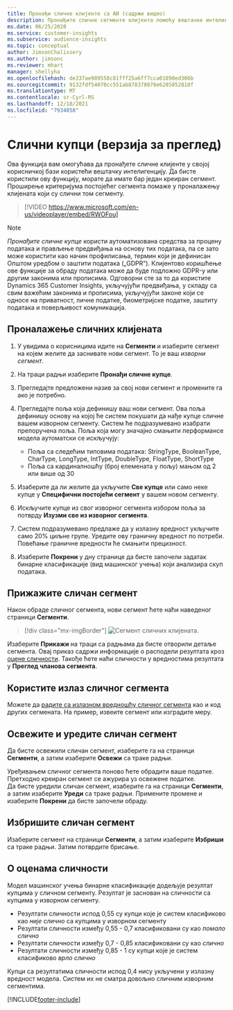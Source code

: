 ```yaml
---
title: Пронађи сличне клијенте са АИ (садржи видео)
description: Пронађите сличне сегменте клијента помоћу вештачке интелигенције.
ms.date: 06/25/2020
ms.service: customer-insights
ms.subservice: audience-insights
ms.topic: conceptual
author: JimsonChalissery
ms.author: jimsonc
ms.reviewer: mhart
manager: shellyha
ms.openlocfilehash: de337ae989558c81fff25a6ff7cca01890ed306b
ms.sourcegitcommit: 9132fdf54070cc551ab878378078e6285852818f
ms.translationtype: MT
ms.contentlocale: sr-Cyrl-RS
ms.lasthandoff: 12/18/2021
ms.locfileid: "7934858"
---
```

# <a name="similar-customers-preview"></a>Слични купци (верзија за преглед)

Ова функција вам омогућава да пронађете сличне клијенте у својој корисничкој бази користећи вештачку интелигенцију. Да бисте користили ову функцију, морате да имате бар један креиран сегмент. Проширење критеријума постојећег сегмента помаже у проналажењу клијената који су слични том сегменту.

> [!VIDEO https://www.microsoft.com/en-us/videoplayer/embed/RWOFou]

> [!NOTE]
> *Пронађите сличне купце* користи аутоматизована средства за процену података и прављење предвиђања на основу тих података, па се зато може користити као начин профилисања, термин који је дефинисан Општом уредбом о заштити података („GDPR“). Клијентово коришћење ове функције за обраду података може да буде подложно GDPR-у или другим законима или прописима. Одговорни сте за то да користите Dynamics 365 Customer Insights, укључујући предвиђања, у складу са свим важећим законима и прописима, укључујући законе који се односе на приватност, личне податке, биометријске податке, заштиту података и поверљивост комуникација.

## <a name="finding-similar-customers"></a>Проналажење сличних клијената

1. У увидима о корисницима идите на **Сегменти** и изаберите сегмент на којем желите да заснивате нови сегмент. То је ваш *изворни сегмент*.

1. На траци радњи изаберите **Пронађи сличне купце**.

1. Прегледајте предложени назив за свој нови сегмент и промените га ако је потребно.

1. Прегледајте поља која дефинишу ваш нови сегмент. Ова поља дефинишу основу на којој ће систем покушати да нађе купце сличне вашем изворном сегменту. Систем ће подразумевано изабрати препоручена поља.
  Поља која могу значајно смањити перформансе модела аутоматски се искључују:
  
   - Поља са следећим типовима података: StringType, BooleanType, CharType, LongType, IntType, DoubleType, FloatType, ShortType
   - Поља са кардиналношћу (број елемената у пољу) мањом од 2 или више од 30

1. Изаберите да ли желите да укључите **Све купце** или само неке купце у **Специфични постојећи сегмент** у вашем новом сегменту.

1. Искључите купце из свог изворног сегмента избором поља за потврду **Изузми све из изворног сегмента**.

1. Систем подразумевано предлаже да у излазну вредност укључите само 20% циљне групе. Уредите ову граничну вредност по потреби. Повећање граничне вредности ће смањити прецизност.

1. Изаберите **Покрени** у дну странице да бисте започели задатак бинарне класификације (вид машинског учења) који анализира скуп података.

## <a name="view-the-similar-segment"></a>Прижажите сличан сегмент

Након обраде сличног сегмента, нови сегмент ћете наћи наведеног страници **Сегменти**.

> [!div class="mx-imgBorder"]
> ![Сегмент сличних клијената.](media/expanded-segment.png "Сегмент сличних клијената")

Изаберите **Прикажи** на траци са радњама да бисте отворили детаље сегмента. Овај приказ садржи информације о расподели резултата кроз [оцене сличности](#about-similarity-scores). Такође ћете наћи сличности у вредностима резултата у **Преглед чланова сегмента**.

## <a name="use-the-output-of-a-similar-segment"></a>Користите излаз сличног сегмента

Можете да [радите са излазном вредношћу сличног сегмента](segments.md) као и код других сегмената. На пример, извеите сегмент или изградите меру.

## <a name="refresh-and-edit-a-similar-segment"></a>Освежите и уредите сличан сегмент

Да бисте освежили сличан сегмент, изаберите га на страници **Сегменти**, а затим изаберите **Освежи** са траке радњи.

Уређивањем сличног сегмента поново ћете обрадити ваше податке. Претходно креиран сегмент се ажурира уз освежене податке.    
Да бисте уредили сличан сегмент, изаберите га на страници **Сегменти**, а затим изаберите **Уреди** са траке радњи. Примените промене и изаберите **Покрени** да бисте започели обраду.

## <a name="delete-a-similar-segment"></a>Избришите сличан сегмент

Изаберите сегмент на страници **Сегменти**, а затим изаберите **Избриши** са траке радњи. Затим потврдите брисање.

## <a name="about-similarity-scores"></a>О оценама сличности

Модел машинског учења бинарне класификације додељује резултат купцима у сличном сегменту. Резултат је заснован на сличности са купцима у изворном сегменту.

- Резултати сличности испод 0,55 су купци које је систем класификово као *није слично* са купцима у изворном сегменту
- Резултати сличности између 0,55 - 0,7 класификовани су као *помало слично*
- Резултати сличности између 0,7 - 0,85 класификовани су као *слично*
- Резултати сличности између 0,85 - 1 су купци које је систем класификово *врло слично*

Купци са резултатима сличности испод 0,4 нису укључени у излазну вредност модела. Систем их не сматра довољно сличним изворним сегментима.


[!INCLUDE[footer-include](../includes/footer-banner.md)]